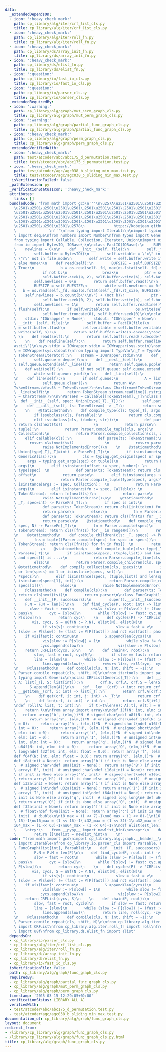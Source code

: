 ```yaml
---
data:
  _extendedDependsOn:
  - icon: ':heavy_check_mark:'
    path: cp_library/alg/iter/crf_list_cls.py
    title: cp_library/alg/iter/crf_list_cls.py
  - icon: ':heavy_check_mark:'
    path: cp_library/alg/iter/roll_fn.py
    title: cp_library/alg/iter/roll_fn.py
  - icon: ':heavy_check_mark:'
    path: cp_library/ds/array_init_fn.py
    title: cp_library/ds/array_init_fn.py
  - icon: ':heavy_check_mark:'
    path: cp_library/ds/elist_fn.py
    title: cp_library/ds/elist_fn.py
  - icon: ':question:'
    path: cp_library/io/fast_io_cls.py
    title: cp_library/io/fast_io_cls.py
  - icon: ':question:'
    path: cp_library/io/parser_cls.py
    title: cp_library/io/parser_cls.py
  _extendedRequiredBy:
  - icon: ':warning:'
    path: cp_library/alg/graph/mut_perm_graph_cls.py
    title: cp_library/alg/graph/mut_perm_graph_cls.py
  - icon: ':warning:'
    path: cp_library/alg/graph/partial_func_graph_cls.py
    title: cp_library/alg/graph/partial_func_graph_cls.py
  - icon: ':heavy_check_mark:'
    path: cp_library/alg/graph/perm_graph_cls.py
    title: cp_library/alg/graph/perm_graph_cls.py
  _extendedVerifiedWith:
  - icon: ':heavy_check_mark:'
    path: test/atcoder/abc/abc175_d_permutation.test.py
    title: test/atcoder/abc/abc175_d_permutation.test.py
  - icon: ':heavy_check_mark:'
    path: test/atcoder/agc/agc038_b_sliding_min_max.test.py
    title: test/atcoder/agc/agc038_b_sliding_min_max.test.py
  _isVerificationFailed: false
  _pathExtension: py
  _verificationStatusIcon: ':heavy_check_mark:'
  attributes:
    links: []
  bundledCode: "from math import gcd\n'''\n\u257A\u2501\u2501\u2501\u2501\u2501\u2501\
    \u2501\u2501\u2501\u2501\u2501\u2501\u2501\u2501\u2501\u2501\u2501\u2501\u2501\
    \u2501\u2501\u2501\u2501\u2501\u2501\u2501\u2501\u2501\u2501\u2501\u2501\u2501\
    \u2501\u2501\u2501\u2501\u2501\u2501\u2501\u2501\u2501\u2501\u2501\u2501\u2501\
    \u2501\u2501\u2501\u2501\u2501\u2501\u2501\u2501\u2501\u2501\u2501\u2501\u2501\
    \u2501\u2501\u2501\u2501\u2578\n             https://kobejean.github.io/cp-library\
    \               \n'''\nfrom typing import Iterable\n\nimport typing\nfrom collections\
    \ import deque\nfrom numbers import Number\nfrom types import GenericAlias \n\
    from typing import Callable, Collection, Iterator, Union\nimport os\nimport sys\n\
    from io import BytesIO, IOBase\n\n\nclass FastIO(IOBase):\n    BUFSIZE = 8192\n\
    \    newlines = 0\n\n    def __init__(self, file):\n        self._fd = file.fileno()\n\
    \        self.buffer = BytesIO()\n        self.writable = \"x\" in file.mode or\
    \ \"r\" not in file.mode\n        self.write = self.buffer.write if self.writable\
    \ else None\n\n    def read(self):\n        BUFSIZE = self.BUFSIZE\n        while\
    \ True:\n            b = os.read(self._fd, max(os.fstat(self._fd).st_size, BUFSIZE))\n\
    \            if not b:\n                break\n            ptr = self.buffer.tell()\n\
    \            self.buffer.seek(0, 2), self.buffer.write(b), self.buffer.seek(ptr)\n\
    \        self.newlines = 0\n        return self.buffer.read()\n\n    def readline(self):\n\
    \        BUFSIZE = self.BUFSIZE\n        while self.newlines == 0:\n         \
    \   b = os.read(self._fd, max(os.fstat(self._fd).st_size, BUFSIZE))\n        \
    \    self.newlines = b.count(b\"\\n\") + (not b)\n            ptr = self.buffer.tell()\n\
    \            self.buffer.seek(0, 2), self.buffer.write(b), self.buffer.seek(ptr)\n\
    \        self.newlines -= 1\n        return self.buffer.readline()\n\n    def\
    \ flush(self):\n        if self.writable:\n            os.write(self._fd, self.buffer.getvalue())\n\
    \            self.buffer.truncate(0), self.buffer.seek(0)\n\n\nclass IOWrapper(IOBase):\n\
    \    stdin: 'IOWrapper' = None\n    stdout: 'IOWrapper' = None\n    \n    def\
    \ __init__(self, file):\n        self.buffer = FastIO(file)\n        self.flush\
    \ = self.buffer.flush\n        self.writable = self.buffer.writable\n\n    def\
    \ write(self, s):\n        return self.buffer.write(s.encode(\"ascii\"))\n   \
    \ \n    def read(self):\n        return self.buffer.read().decode(\"ascii\")\n\
    \    \n    def readline(self):\n        return self.buffer.readline().decode(\"\
    ascii\")\n\nsys.stdin = IOWrapper.stdin = IOWrapper(sys.stdin)\nsys.stdout = IOWrapper.stdout\
    \ = IOWrapper(sys.stdout)\nfrom typing import TypeVar\n_T = TypeVar('T')\n\nclass\
    \ TokenStream(Iterator):\n    stream = IOWrapper.stdin\n\n    def __init__(self):\n\
    \        self.queue = deque()\n\n    def __next__(self):\n        if not self.queue:\
    \ self.queue.extend(self._line())\n        return self.queue.popleft()\n    \n\
    \    def wait(self):\n        if not self.queue: self.queue.extend(self._line())\n\
    \        while self.queue: yield\n \n    def _line(self):\n        return TokenStream.stream.readline().split()\n\
    \n    def line(self):\n        if self.queue:\n            A = list(self.queue)\n\
    \            self.queue.clear()\n            return A\n        return self._line()\n\
    TokenStream.default = TokenStream()\n\nclass CharStream(TokenStream):\n    def\
    \ _line(self):\n        return TokenStream.stream.readline().rstrip()\nCharStream.default\
    \ = CharStream()\n\n\nParseFn = Callable[[TokenStream],_T]\nclass Parser:\n  \
    \  def __init__(self, spec: Union[type[_T],_T]):\n        self.parse = Parser.compile(spec)\n\
    \n    def __call__(self, ts: TokenStream) -> _T:\n        return self.parse(ts)\n\
    \    \n    @staticmethod\n    def compile_type(cls: type[_T], args = ()) -> _T:\n\
    \        if issubclass(cls, Parsable):\n            return cls.compile(*args)\n\
    \        elif issubclass(cls, (Number, str)):\n            def parse(ts: TokenStream):\
    \ return cls(next(ts))              \n            return parse\n        elif issubclass(cls,\
    \ tuple):\n            return Parser.compile_tuple(cls, args)\n        elif issubclass(cls,\
    \ Collection):\n            return Parser.compile_collection(cls, args)\n    \
    \    elif callable(cls):\n            def parse(ts: TokenStream):\n          \
    \      return cls(next(ts))              \n            return parse\n        else:\n\
    \            raise NotImplementedError()\n    \n    @staticmethod\n    def compile(spec:\
    \ Union[type[_T],_T]=int) -> ParseFn[_T]:\n        if isinstance(spec, (type,\
    \ GenericAlias)):\n            cls = typing.get_origin(spec) or spec\n       \
    \     args = typing.get_args(spec) or tuple()\n            return Parser.compile_type(cls,\
    \ args)\n        elif isinstance(offset := spec, Number): \n            cls =\
    \ type(spec)  \n            def parse(ts: TokenStream): return cls(next(ts)) +\
    \ offset\n            return parse\n        elif isinstance(args := spec, tuple):\
    \      \n            return Parser.compile_tuple(type(spec), args)\n        elif\
    \ isinstance(args := spec, Collection):  \n            return Parser.compile_collection(type(spec),\
    \ args)\n        elif isinstance(fn := spec, Callable): \n            def parse(ts:\
    \ TokenStream): return fn(next(ts))\n            return parse\n        else:\n\
    \            raise NotImplementedError()\n\n    @staticmethod\n    def compile_line(cls:\
    \ _T, spec=int) -> ParseFn[_T]:\n        if spec is int:\n            fn = Parser.compile(spec)\n\
    \            def parse(ts: TokenStream): return cls([int(token) for token in ts.line()])\n\
    \            return parse\n        else:\n            fn = Parser.compile(spec)\n\
    \            def parse(ts: TokenStream): return cls([fn(ts) for _ in ts.wait()])\n\
    \            return parse\n\n    @staticmethod\n    def compile_repeat(cls: _T,\
    \ spec, N) -> ParseFn[_T]:\n        fn = Parser.compile(spec)\n        def parse(ts:\
    \ TokenStream): return cls([fn(ts) for _ in range(N)])\n        return parse\n\
    \n    @staticmethod\n    def compile_children(cls: _T, specs) -> ParseFn[_T]:\n\
    \        fns = tuple((Parser.compile(spec) for spec in specs))\n        def parse(ts:\
    \ TokenStream): return cls([fn(ts) for fn in fns])  \n        return parse\n \
    \           \n    @staticmethod\n    def compile_tuple(cls: type[_T], specs) ->\
    \ ParseFn[_T]:\n        if isinstance(specs, (tuple,list)) and len(specs) == 2\
    \ and specs[1] is ...:\n            return Parser.compile_line(cls, specs[0])\n\
    \        else:\n            return Parser.compile_children(cls, specs)\n\n   \
    \ @staticmethod\n    def compile_collection(cls, specs):\n        if not specs\
    \ or len(specs) == 1 or isinstance(specs, set):\n            return Parser.compile_line(cls,\
    \ *specs)\n        elif (isinstance(specs, (tuple,list)) and len(specs) == 2 and\
    \ isinstance(specs[1], int)):\n            return Parser.compile_repeat(cls, specs[0],\
    \ specs[1])\n        else:\n            raise NotImplementedError()\n\nclass Parsable:\n\
    \    @classmethod\n    def compile(cls):\n        def parser(ts: TokenStream):\
    \ return cls(next(ts))\n        return parser\n\nclass FuncGraph(list[int], Parsable):\n\
    \    def __init__(F, successors):\n        super().__init__(successors)\n    \
    \    F.N = F.M = len(F)\n\n    def find_cycle(P, root: int) -> list[int]:\n  \
    \      slow = fast = root\n        while (slow := P[slow]) != (fast := P[P[fast]]):\
    \ pass\n        cyc = [slow]\n        while P[slow] != fast: cyc.append(slow :=\
    \ P[slow])\n        return cyc\n    \n    def cycles(P) -> 'CRFList[int]':\n \
    \       vis, cycs, S = u8f(N := P.N), elist(N), elist(N)\n        for v in range(P.N):\n\
    \            if vis[v]: continue\n            slow = fast = v\n            while\
    \ (slow := P[slow]) != (fast := P[P[fast]]) and not vis[fast]: pass\n        \
    \    if vis[fast]: continue\n            S.append(len(cycs))\n            cycs.append(slow)\n\
    \            vis[slow := P[slow]] = 1\n            while slow != fast:\n     \
    \           cycs.append(slow)\n                vis[slow := P[slow]] = 1\n    \
    \    return CRFList(cycs, S)\n    \n    def chain(P, root):\n        cyc = P.find_cycle(root)\n\
    \        slow, fast = root, cyc[0]\n        if slow == fast: return [], cyc\n\
    \        line = [slow]\n        while (slow := P[slow]) != (fast := P[fast]):\n\
    \            line.append(slow)\n        return line, roll(cyc, -cyc.index(slow))\n\
    \n    @classmethod\n    def compile(cls, N: int, shift = -1):\n        return\
    \ Parser.compile_repeat(cls, shift, N)\n\nfrom itertools import pairwise\n\nfrom\
    \ typing import Generic\n\nclass CRFList(Generic[_T]):\n    def __init__(crf,\
    \ A: list[_T], S: list[int]):\n        crf.N, crf.A, crf.S = len(S), A, S\n  \
    \      S.append(len(A))\n\n    def __len__(crf) -> int: return crf.N\n\n    def\
    \ __getitem__(crf, i: int) -> list[_T]:\n        return crf.A[crf.S[i]:crf.S[i+1]]\n\
    \    \n    def get(crf, i: int, j: int) -> _T:\n        return crf.A[crf.S[i]+j]\n\
    \    \n    def len(crf, i: int) -> int:\n        return crf.S[i+1] - crf.S[i]\n\
    \ndef roll(A: list, t: int):\n    if t:=t%len(A): A[:t], A[t:] = A[-t:], A[:-t]\n\
    \    return A\n\nfrom array import array\n\ndef i8f(N: int, elm: int = 0):   \
    \   return array('b', (elm,))*N  # signed char\ndef u8f(N: int, elm: int = 0):\
    \      return array('B', (elm,))*N  # unsigned char\ndef i16f(N: int, elm: int\
    \ = 0):     return array('h', (elm,))*N  # signed short\ndef u16f(N: int, elm:\
    \ int = 0):     return array('H', (elm,))*N  # unsigned short\ndef i32f(N: int,\
    \ elm: int = 0):     return array('i', (elm,))*N  # signed int\ndef u32f(N: int,\
    \ elm: int = 0):     return array('I', (elm,))*N  # unsigned int\ndef i64f(N:\
    \ int, elm: int = 0):     return array('q', (elm,))*N  # signed long long\n# def\
    \ u64f(N: int, elm: int = 0):     return array('Q', (elm,))*N  # unsigned long\
    \ long\ndef f32f(N: int, elm: float = 0.0): return array('f', (elm,))*N  # float\n\
    def f64f(N: int, elm: float = 0.0): return array('d', (elm,))*N  # double\n\n\
    def i8a(init = None):  return array('b') if init is None else array('b', init)\
    \  # signed char\ndef u8a(init = None):  return array('B') if init is None else\
    \ array('B', init)  # unsigned char\ndef i16a(init = None): return array('h')\
    \ if init is None else array('h', init)  # signed short\ndef u16a(init = None):\
    \ return array('H') if init is None else array('H', init)  # unsigned short\n\
    def i32a(init = None): return array('i') if init is None else array('i', init)\
    \  # signed int\ndef u32a(init = None): return array('I') if init is None else\
    \ array('I', init)  # unsigned int\ndef i64a(init = None): return array('q') if\
    \ init is None else array('q', init)  # signed long long\n# def u64a(init = None):\
    \ return array('Q') if init is None else array('Q', init)  # unsigned long long\n\
    def f32a(init = None): return array('f') if init is None else array('f', init)\
    \  # float\ndef f64a(init = None): return array('d') if init is None else array('d',\
    \ init)  # double\n\ni8_max = (1 << 7)-1\nu8_max = (1 << 8)-1\ni16_max = (1 <<\
    \ 15)-1\nu16_max = (1 << 16)-1\ni32_max = (1 << 31)-1\nu32_max = (1 << 32)-1\n\
    i64_max = (1 << 63)-1\nu64_max = (1 << 64)-1\n\ndef elist(est_len: int) -> list:\
    \ ...\ntry:\n    from __pypy__ import newlist_hint\nexcept:\n    def newlist_hint(hint):\n\
    \        return []\nelist = newlist_hint\n    \n"
  code: "from math import gcd\nimport cp_library.alg.graph.__header__\nfrom typing\
    \ import Iterable\nfrom cp_library.io.parser_cls import Parsable, Parser\n\nclass\
    \ FuncGraph(list[int], Parsable):\n    def __init__(F, successors):\n        super().__init__(successors)\n\
    \        F.N = F.M = len(F)\n\n    def find_cycle(P, root: int) -> list[int]:\n\
    \        slow = fast = root\n        while (slow := P[slow]) != (fast := P[P[fast]]):\
    \ pass\n        cyc = [slow]\n        while P[slow] != fast: cyc.append(slow :=\
    \ P[slow])\n        return cyc\n    \n    def cycles(P) -> 'CRFList[int]':\n \
    \       vis, cycs, S = u8f(N := P.N), elist(N), elist(N)\n        for v in range(P.N):\n\
    \            if vis[v]: continue\n            slow = fast = v\n            while\
    \ (slow := P[slow]) != (fast := P[P[fast]]) and not vis[fast]: pass\n        \
    \    if vis[fast]: continue\n            S.append(len(cycs))\n            cycs.append(slow)\n\
    \            vis[slow := P[slow]] = 1\n            while slow != fast:\n     \
    \           cycs.append(slow)\n                vis[slow := P[slow]] = 1\n    \
    \    return CRFList(cycs, S)\n    \n    def chain(P, root):\n        cyc = P.find_cycle(root)\n\
    \        slow, fast = root, cyc[0]\n        if slow == fast: return [], cyc\n\
    \        line = [slow]\n        while (slow := P[slow]) != (fast := P[fast]):\n\
    \            line.append(slow)\n        return line, roll(cyc, -cyc.index(slow))\n\
    \n    @classmethod\n    def compile(cls, N: int, shift = -1):\n        return\
    \ Parser.compile_repeat(cls, shift, N)\n\nfrom cp_library.alg.iter.crf_list_cls\
    \ import CRFList\nfrom cp_library.alg.iter.roll_fn import roll\nfrom cp_library.ds.array_init_fn\
    \ import u8f\nfrom cp_library.ds.elist_fn import elist"
  dependsOn:
  - cp_library/io/parser_cls.py
  - cp_library/alg/iter/crf_list_cls.py
  - cp_library/alg/iter/roll_fn.py
  - cp_library/ds/array_init_fn.py
  - cp_library/ds/elist_fn.py
  - cp_library/io/fast_io_cls.py
  isVerificationFile: false
  path: cp_library/alg/graph/func_graph_cls.py
  requiredBy:
  - cp_library/alg/graph/partial_func_graph_cls.py
  - cp_library/alg/graph/mut_perm_graph_cls.py
  - cp_library/alg/graph/perm_graph_cls.py
  timestamp: '2025-03-15 12:29:05+09:00'
  verificationStatus: LIBRARY_ALL_AC
  verifiedWith:
  - test/atcoder/abc/abc175_d_permutation.test.py
  - test/atcoder/agc/agc038_b_sliding_min_max.test.py
documentation_of: cp_library/alg/graph/func_graph_cls.py
layout: document
redirect_from:
- /library/cp_library/alg/graph/func_graph_cls.py
- /library/cp_library/alg/graph/func_graph_cls.py.html
title: cp_library/alg/graph/func_graph_cls.py
---
```

